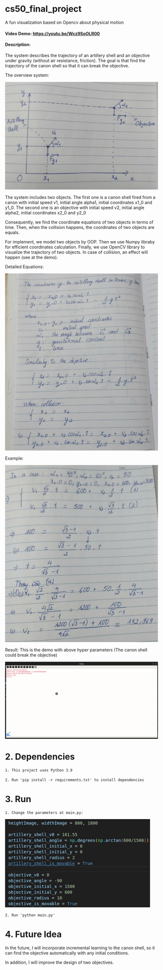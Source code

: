 # cs50_final_project
A fun visualization based on Opencv about physical motion

#### Video Demo: https://youtu.be/Wcz9SoOLR00

#### Description:
The system describes the trajectory of an artillery shell and an objective under gravity (without air resistance, friction). The goal is that find the trajectory of the canon shell so that it can break the objective.

The overview system:

![alt text](images/overview.jpg)

The system includes two objects. The first one is a canon shell fired from a canon with initial speed v1, initial angle alpha1, initial coordinates x1_0 and y1_0. The second one is an objective with initial speed v2, initial angle alpha2, initial coordinates x2_0 and y2_0

Consequently, we find the coordinate equations of two objects in terms of time. Then, when the collision happens, the coordinates of two objects are equals.

For implement, we model two objects by OOP. Then we use Numpy libraby for efficient coordinates calculation. Finally, we use OpenCV library to visualize the trajectory of two objects. In case of collision, an effect will happen (see at the demo).

Detailed Equations:

![alt text](images/equations.jpg)

Example:

![alt text](images/example.jpg)

Result: This is the demo with above hyper parameters (The canon shell could break the objective)

![](images/example.gif)

# 2. Dependencies
    1. This project uses Python 3.9

    2. Run 'pip install -r requirements.txt' to install dependencies

# 3. Run
    1. Change the parameters at main.py:
![alt text](images/params.png)

    2. Run 'python main.py'

# 4. Future Idea

In the future, I will incorporate incremental learning to the canon shell, so it can find the objective automatically with any initial conditions.

In addition, I will improve the design of two objectives. 

